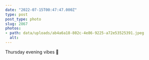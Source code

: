 ```yaml
---
date: "2022-07-15T00:47:47.000Z"
type: post 
post_type: photo
slug: 2867
photos: 
- path: data/uploads/ab4a6a18-802c-4e86-9225-a72e53525391.jpeg
  alt: 
---
```

Thursday evening vibes 🥃
